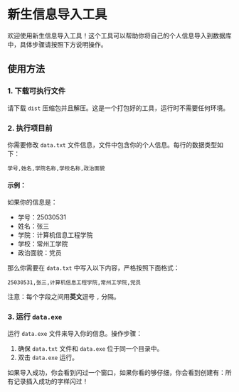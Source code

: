 # 新生信息导入工具

欢迎使用新生信息导入工具！这个工具可以帮助你将自己的个人信息导入到数据库中，具体步骤请按照下方说明操作。

## 使用方法

### 1. 下载可执行文件
请下载 `dist` 压缩包并且解压。这是一个打包好的工具，运行时不需要任何环境。

### 2. 执行项目前

你需要修改 `data.txt` 文件信息，文件中包含你的个人信息。每行的数据类型如下：

```
学号,姓名,学院名称,学校名称,政治面貌
```

#### 示例：
如果你的信息是：
- 学号：25030531
- 姓名：张三
- 学院：计算机信息工程学院
- 学校：常州工学院
- 政治面貌：党员

那么你需要在 `data.txt` 中写入以下内容，严格按照下面格式：

```
25030531,张三,计算机信息工程学院,常州工学院,党员
```

注意：每个字段之间用**英文**逗号 `,` 分隔。

### 3. 运行 `data.exe`

运行 `data.exe` 文件来导入你的信息。操作步骤：
1. 确保 `data.txt` 文件和 `data.exe` 位于同一个目录中。
2. 双击 `data.exe` 运行。

如果导入成功，你会看到闪过一个窗口，如果你看的够仔细，你会看到创建有：所有记录插入成功的字样闪过！
